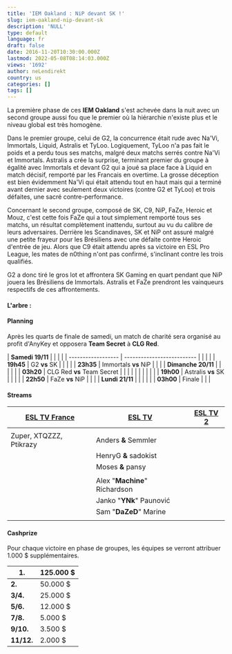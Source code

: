 ```yaml
---
title: 'IEM Oakland : NiP devant SK !'
slug: iem-oakland-nip-devant-sk
description: 'NULL'
type: default
language: fr
draft: false
date: 2016-11-20T10:30:00.000Z
lastmod: 2022-05-08T08:14:03.000Z
views: '1692'
author: neLendirekt
country: us
categories: []
tags: []
---
```

La première phase de ces **IEM Oakland** s'est achevée dans la nuit avec un second groupe aussi fou que le premier où la hiérarchie n'existe plus et le niveau global est très homogène.

Dans le premier groupe, celui de G2, la concurrence était rude avec Na'Vi, Immortals, Liquid, Astralis et TyLoo. Logiquement, TyLoo n'a pas fait le poids et a perdu tous ses matchs, malgré deux matchs serrés contre Na'Vi et Immortals. Astralis a crée la surprise, terminant premier du groupe à égalité avec Immortals et devant G2 qui a joué sa place face à Liquid en match décisif, remporté par les Francais en overtime. La grosse déception est bien évidemment Na'Vi qui était attendu tout en haut mais qui a terminé avant dernier avec seulement deux victoires (contre G2 et TyLoo) et trois défaites, une sacré contre-performance.

Concernant le second groupe, composé de SK, C9, NiP, FaZe, Heroic et Mouz, c'est cette fois FaZe qui a tout simplement remporté tous ses matchs, un résultat complètement inattendu, surtout au vu du calibre de leurs adversaires. Derrière les Scandinaves, SK et NiP ont assuré malgré une petite frayeur pour les Brésiliens avec une défaite contre Heroic d'entrée de jeu. Alors que C9 était attendu après sa victoire en ESL Pro League, les mates de n0thing n'ont pas confirmé, s'inclinant contre les trois qualifiés.

G2 a donc tiré le gros lot et affrontera SK Gaming en quart pendant que NiP jouera les Brésiliens de Immortals. Astralis et FaZe prendront les vainqueurs respectifs de ces affrontements.

#### **L'arbre :** 

#### **Planning**

Après les quarts de finale de samedi, un match de charité sera organisé au profit d'AnyKey et opposera **Team Secret** à **CLG Red**.

| **Samedi 19/11**   |                            |  |  |
| ------------------ | -------------------------- |  |  |
| |  **19h45**       | G2 **vs** SK               |  |  |
| |  **23h35**       | Immortals **vs** NiP       |  |  |
| **Dimanche 20/11** |                            |  |  |
| |  **03h20**       | CLG Red **vs** Team Secret |  |  |
| |                  |                            |  |  |
| |  **19h00**       | Astralis **vs** SK         |  |  |
| |  **22h50**       | FaZe **vs** NiP            |  |  |
| **Lundi 21/11**    |                            |  |  |
| |  **03h00**       | Finale                     |  |  |

#### **Streams**

| [ESL TV France](/fr/stream/twitch/642) | [ESL TV](/fr/stream/twitch/641) | [ESL TV 2](/fr/stream/twitch/743) |
| -------------------------------------- | ------------------------------- | --------------------------------- |
| |                                      |                                 |                                   |
| Zuper, XTQZZZ, Ptikrazy                | Anders **&** Semmler            |                                   |
| |  HenryG **&** sadokist               |                                 |                                   |
| |  Moses **&** pansy                   |                                 |                                   |
| |                                      |                                 |                                   |
| |  Alex "**Machine**" Richardson       |                                 |                                   |
| |  Janko "**YNk**" Paunović            |                                 |                                   |
| |  Sam "**DaZeD**" Marine              |                                 |                                   |
| |                                      |                                 |                                   |

#### 

#### 

#### 

#### 

#### 

#### **Cashprize**

Pour chaque victoire en phase de groupes, les équipes se verront attribuer 1.000 $ supplémentaires.

| **1.**     | 125.000 $ |
| ---------- | --------- |
| **2.**     | 50.000 $  |
| **3/4.**   | 25.000 $  |
| **5/6.**   | 12.000 $  |
| **7/8.**   | 5.000 $   |
| **9/10.**  | 3.500 $   |
| **11/12.** | 2.000 $   |
